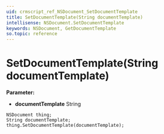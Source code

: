 ```yaml
---
uid: crmscript_ref_NSDocument_SetDocumentTemplate
title: SetDocumentTemplate(String documentTemplate)
intellisense: NSDocument.SetDocumentTemplate
keywords: NSDocument, GetDocumentTemplate
so.topic: reference
---
```


# SetDocumentTemplate(String documentTemplate)

**Parameter:** 
 - **documentTemplate** String

```crmscript
NSDocument thing;
String documentTemplate;
thing.SetDocumentTemplate(documentTemplate);
```

